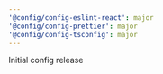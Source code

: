 ```yaml
---
'@config/config-eslint-react': major
'@config/config-prettier': major
'@config/config-tsconfig': major
---
```


Initial config release

